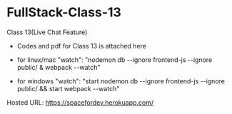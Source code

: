 # FullStack-Class-13
Class 13(Live Chat Feature)

* Codes and pdf for Class 13 is attached here

* for linux/mac
"watch": "nodemon db --ignore frontend-js --ignore public/ & webpack --watch"
* for windows
"watch": "start nodemon db --ignore frontend-js --ignore public/ && start webpack --watch"

Hosted URL: https://spacefordev.herokuapp.com/